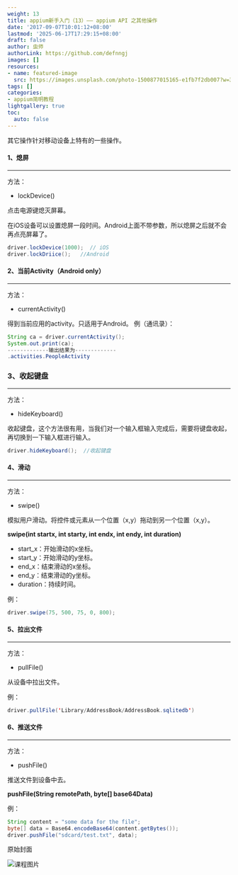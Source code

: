```yaml
---
weight: 13
title: appium新手入门（13）—— appium API 之其他操作
date: '2017-09-07T10:01:12+08:00'
lastmod: '2025-06-17T17:29:15+08:00'
draft: false
author: 虫师
authorLink: https://github.com/defnngj
images: []
resources:
- name: featured-image
  src: https://images.unsplash.com/photo-1500877015165-e1fb7f2db007?w=300
tags: []
categories:
- appium简明教程
lightgallery: true
toc:
  auto: false
---
```




其它操作针对移动设备上特有的一些操作。

#### 1、熄屏
---
方法：
* lockDevice()

点击电源键熄灭屏幕。

在iOS设备可以设置熄屏一段时间。Android上面不带参数，所以熄屏之后就不会再点亮屏幕了。
```java
driver.lockDevice(1000);  // iOS
driver.lockDriice();   //Android  
```

#### 2、当前Activity（Android only）
---
方法：

* currentActivity()

得到当前应用的activity。只适用于Android。
例（通讯录）：
```Java
String ca = driver.currentActivity();
System.out.print(ca);
-------------输出结果为-------------
.activities.PeopleActivity
```

### 3、收起键盘
---
方法：

* hideKeyboard()

收起键盘，这个方法很有用，当我们对一个输入框输入完成后，需要将键盘收起，再切换到一下输入框进行输入。
```Java
driver.hideKeyboard();  //收起键盘
```

#### 4、滑动
---
方法：

* swipe()

模拟用户滑动。将控件或元素从一个位置（x,y）拖动到另一个位置（x,y）。

__swipe(int startx, int starty, int endx, int endy, int duration)__
* start_x：开始滑动的x坐标。
* start_y：开始滑动的y坐标。
* end_x：结束滑动的x坐标。
* end_y：结束滑动的y坐标。
* duration：持续时间。

例：
```Java
driver.swipe(75, 500, 75, 0, 800);
```

#### 5、拉出文件
---
方法：

* pullFile()

从设备中拉出文件。

例：
```Java
driver.pullFile('Library/AddressBook/AddressBook.sqlitedb')
```

#### 6、推送文件
---
方法：

* pushFile()

推送文件到设备中去。

__pushFile(String remotePath, byte[] base64Data)__

例：
```Java
String content = "some data for the file";
byte[] data = Base64.encodeBase64(content.getBytes());
driver.pushFile("sdcard/test.txt", data);
```




原始封面

![课程图片](https://images.unsplash.com/photo-1500877015165-e1fb7f2db007?w=300)

